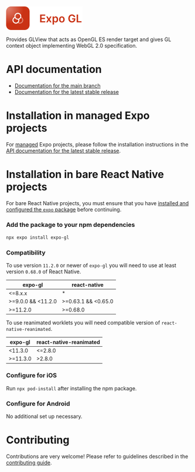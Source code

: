 <p>
  <a href="https://docs.expo.dev/versions/latest/sdk/gl-view/">
    <img
      src="../../.github/resources/expo-gl.svg"
      alt="expo-gl"
      height="64" />
  </a>
</p>

Provides GLView that acts as OpenGL ES render target and gives GL context object implementing WebGL 2.0 specification.

# API documentation

- [Documentation for the main branch](https://github.com/expo/expo/blob/main/docs/pages/versions/unversioned/sdk/gl-view.mdx)
- [Documentation for the latest stable release](https://docs.expo.dev/versions/latest/sdk/gl-view/)

# Installation in managed Expo projects

For [managed](https://docs.expo.dev/archive/managed-vs-bare/) Expo projects, please follow the installation instructions in the [API documentation for the latest stable release](https://docs.expo.dev/versions/latest/sdk/gl-view/).

# Installation in bare React Native projects

For bare React Native projects, you must ensure that you have [installed and configured the `expo` package](https://docs.expo.dev/bare/installing-expo-modules/) before continuing.

### Add the package to your npm dependencies

```sh
npx expo install expo-gl
```

### Compatibility

To use version `11.2.0` or newer of `expo-gl` you will need to use at least version `0.68.0` of React Native.

| expo-gl            | react-native        |
| ------------------ | ------------------- |
| <=8.x.x            | \*                  |
| >=9.0.0 && <11.2.0 | >=0.63.1 && <0.65.0 |
| >=11.2.0           | >=0.68.0            |

To use reanimated worklets you will need compatible version of `react-native-reanimated`.

| expo-gl  | react-native-reanimated |
| -------- | ----------------------- |
| <11.3.0  | <=2.8.0                 |
| >=11.3.0 | >2.8.0                  |

### Configure for iOS

Run `npx pod-install` after installing the npm package.

### Configure for Android

No additional set up necessary.

# Contributing

Contributions are very welcome! Please refer to guidelines described in the [contributing guide](https://github.com/expo/expo#contributing).
